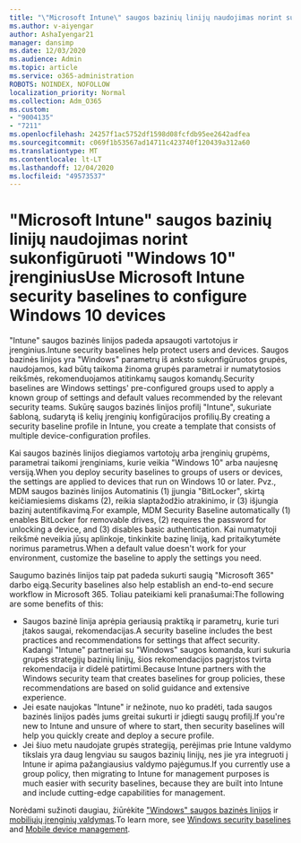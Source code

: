 ```yaml
---
title: "\"Microsoft Intune\" saugos bazinių linijų naudojimas norint sukonfigūruoti \"Windows 10\" įrenginius"
ms.author: v-aiyengar
author: AshaIyengar21
manager: dansimp
ms.date: 12/03/2020
ms.audience: Admin
ms.topic: article
ms.service: o365-administration
ROBOTS: NOINDEX, NOFOLLOW
localization_priority: Normal
ms.collection: Adm_O365
ms.custom:
- "9004135"
- "7211"
ms.openlocfilehash: 24257f1ac5752df1598d08fcfdb95ee2642adfea
ms.sourcegitcommit: c069f1b53567ad14711c423740f120439a312a60
ms.translationtype: MT
ms.contentlocale: lt-LT
ms.lasthandoff: 12/04/2020
ms.locfileid: "49573537"
---
```

# <a name="use-microsoft-intune-security-baselines-to-configure-windows-10-devices"></a><span data-ttu-id="3153c-102">"Microsoft Intune" saugos bazinių linijų naudojimas norint sukonfigūruoti "Windows 10" įrenginius</span><span class="sxs-lookup"><span data-stu-id="3153c-102">Use Microsoft Intune security baselines to configure Windows 10 devices</span></span>

<span data-ttu-id="3153c-103">"Intune" saugos bazinės linijos padeda apsaugoti vartotojus ir įrenginius.</span><span class="sxs-lookup"><span data-stu-id="3153c-103">Intune security baselines help protect users and devices.</span></span> <span data-ttu-id="3153c-104">Saugos bazinės linijos yra "Windows" parametrų iš anksto sukonfigūruotos grupės, naudojamos, kad būtų taikoma žinoma grupės parametrai ir numatytosios reikšmės, rekomenduojamos atitinkamų saugos komandų.</span><span class="sxs-lookup"><span data-stu-id="3153c-104">Security baselines are Windows settings' pre-configured groups used to apply a known group of settings and default values recommended by the relevant security teams.</span></span> <span data-ttu-id="3153c-105">Sukūrę saugos bazinės linijos profilį "Intune", sukuriate šabloną, sudarytą iš kelių įrenginių konfigūracijos profilių.</span><span class="sxs-lookup"><span data-stu-id="3153c-105">By creating a security baseline profile in Intune, you create a template that consists of multiple device-configuration profiles.</span></span>

<span data-ttu-id="3153c-106">Kai saugos bazinės linijos diegiamos vartotojų arba įrenginių grupėms, parametrai taikomi įrenginiams, kurie veikia "Windows 10" arba naujesnę versiją.</span><span class="sxs-lookup"><span data-stu-id="3153c-106">When you deploy security baselines to groups of users or devices, the settings are applied to devices that run on Windows 10 or later.</span></span> <span data-ttu-id="3153c-107">Pvz., MDM saugos bazinės linijos Automatinis (1) įjungia "BitLocker", skirtą keičiamiesiems diskams (2), reikia slaptažodžio atrakinimo, ir (3) išjungia bazinį autentifikavimą.</span><span class="sxs-lookup"><span data-stu-id="3153c-107">For example, MDM Security Baseline automatically (1) enables BitLocker for removable drives, (2) requires the password for unlocking a device, and (3) disables basic authentication.</span></span> <span data-ttu-id="3153c-108">Kai numatytoji reikšmė neveikia jūsų aplinkoje, tinkinkite bazinę liniją, kad pritaikytumėte norimus parametrus.</span><span class="sxs-lookup"><span data-stu-id="3153c-108">When a default value doesn't work for your environment, customize the baseline to apply the settings you need.</span></span>

<span data-ttu-id="3153c-109">Saugumo bazinės linijos taip pat padeda sukurti saugią "Microsoft 365" darbo eigą.</span><span class="sxs-lookup"><span data-stu-id="3153c-109">Security baselines also help establish an end-to-end secure workflow in Microsoft 365.</span></span> <span data-ttu-id="3153c-110">Toliau pateikiami keli pranašumai:</span><span class="sxs-lookup"><span data-stu-id="3153c-110">The following are some benefits of this:</span></span>

- <span data-ttu-id="3153c-111">Saugos bazinė linija aprėpia geriausią praktiką ir parametrų, kurie turi įtakos saugai, rekomendacijas.</span><span class="sxs-lookup"><span data-stu-id="3153c-111">A security baseline includes the best practices and recommendations for settings that affect security.</span></span> <span data-ttu-id="3153c-112">Kadangi "Intune" partneriai su "Windows" saugos komanda, kuri sukuria grupės strategijų bazinių linijų, šios rekomendacijos pagrįstos tvirta rekomendacija ir didelė patirtimi.</span><span class="sxs-lookup"><span data-stu-id="3153c-112">Because Intune partners with the Windows security team that creates baselines for group policies, these recommendations are based on solid guidance and extensive experience.</span></span>
- <span data-ttu-id="3153c-113">Jei esate naujokas "Intune" ir nežinote, nuo ko pradėti, tada saugos bazinės linijos padės jums greitai sukurti ir įdiegti saugų profilį.</span><span class="sxs-lookup"><span data-stu-id="3153c-113">If you're new to Intune and unsure of where to start, then security baselines will help you quickly create and deploy a secure profile.</span></span>
- <span data-ttu-id="3153c-114">Jei šiuo metu naudojate grupės strategiją, perėjimas prie Intune valdymo tikslais yra daug lengviau su saugos bazinių linijų, nes jie yra integruoti į Intune ir apima pažangiausius valdymo pajėgumus.</span><span class="sxs-lookup"><span data-stu-id="3153c-114">If you currently use a group policy, then migrating to Intune for management purposes is much easier with security baselines, because they are built into Intune and include cutting-edge capabilities for management.</span></span>

<span data-ttu-id="3153c-115">Norėdami sužinoti daugiau, žiūrėkite ["Windows" saugos bazinės linijos](https://go.microsoft.com/fwlink/?linkid=2141503) ir [mobiliųjų įrenginių valdymas](https://go.microsoft.com/fwlink/?linkid=2141701).</span><span class="sxs-lookup"><span data-stu-id="3153c-115">To learn more, see [Windows security baselines](https://go.microsoft.com/fwlink/?linkid=2141503) and [Mobile device management](https://go.microsoft.com/fwlink/?linkid=2141701).</span></span>